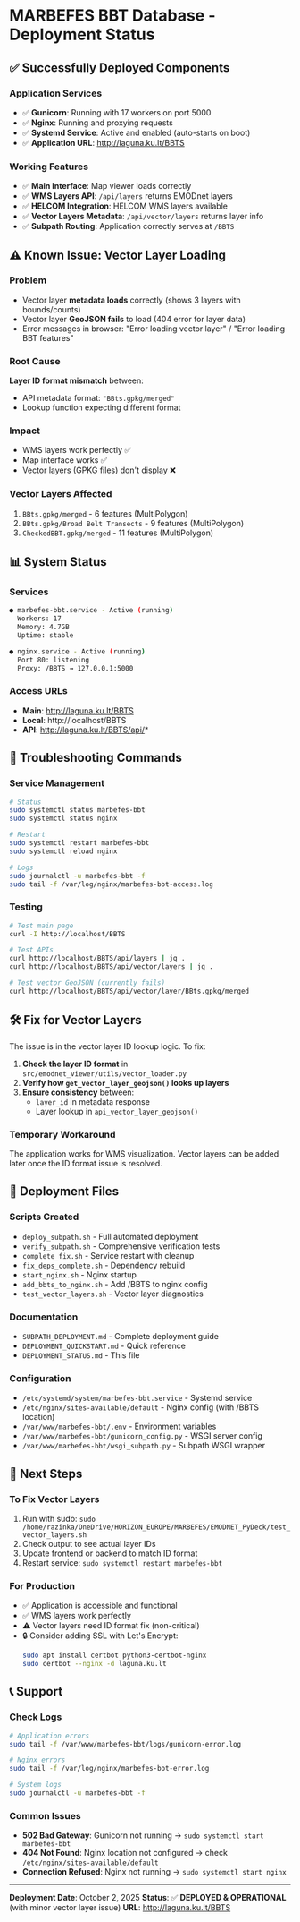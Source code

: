 # MARBEFES BBT Database - Deployment Status

## ✅ Successfully Deployed Components

### Application Services
- ✅ **Gunicorn**: Running with 17 workers on port 5000
- ✅ **Nginx**: Running and proxying requests
- ✅ **Systemd Service**: Active and enabled (auto-starts on boot)
- ✅ **Application URL**: http://laguna.ku.lt/BBTS

### Working Features
- ✅ **Main Interface**: Map viewer loads correctly
- ✅ **WMS Layers API**: `/api/layers` returns EMODnet layers
- ✅ **HELCOM Integration**: HELCOM WMS layers available
- ✅ **Vector Layers Metadata**: `/api/vector/layers` returns layer info
- ✅ **Subpath Routing**: Application correctly serves at `/BBTS`

## ⚠️ Known Issue: Vector Layer Loading

### Problem
- Vector layer **metadata loads** correctly (shows 3 layers with bounds/counts)
- Vector layer **GeoJSON fails** to load (404 error for layer data)
- Error messages in browser: "Error loading vector layer" / "Error loading BBT features"

### Root Cause
**Layer ID format mismatch** between:
- API metadata format: `"BBts.gpkg/merged"`
- Lookup function expecting different format

### Impact
- WMS layers work perfectly ✅
- Map interface works ✅
- Vector layers (GPKG files) don't display ❌

### Vector Layers Affected
1. `BBts.gpkg/merged` - 6 features (MultiPolygon)
2. `BBts.gpkg/Broad Belt Transects` - 9 features (MultiPolygon)
3. `CheckedBBT.gpkg/merged` - 11 features (MultiPolygon)

## 📊 System Status

### Services
```bash
● marbefes-bbt.service - Active (running)
  Workers: 17
  Memory: 4.7GB
  Uptime: stable

● nginx.service - Active (running)
  Port 80: listening
  Proxy: /BBTS → 127.0.0.1:5000
```

### Access URLs
- **Main**: http://laguna.ku.lt/BBTS
- **Local**: http://localhost/BBTS
- **API**: http://laguna.ku.lt/BBTS/api/*

## 🔧 Troubleshooting Commands

### Service Management
```bash
# Status
sudo systemctl status marbefes-bbt
sudo systemctl status nginx

# Restart
sudo systemctl restart marbefes-bbt
sudo systemctl reload nginx

# Logs
sudo journalctl -u marbefes-bbt -f
sudo tail -f /var/log/nginx/marbefes-bbt-access.log
```

### Testing
```bash
# Test main page
curl -I http://localhost/BBTS

# Test APIs
curl http://localhost/BBTS/api/layers | jq .
curl http://localhost/BBTS/api/vector/layers | jq .

# Test vector GeoJSON (currently fails)
curl http://localhost/BBTS/api/vector/layer/BBts.gpkg/merged
```

## 🛠️ Fix for Vector Layers

The issue is in the vector layer ID lookup logic. To fix:

1. **Check the layer ID format** in `src/emodnet_viewer/utils/vector_loader.py`
2. **Verify how `get_vector_layer_geojson()` looks up layers**
3. **Ensure consistency** between:
   - `layer_id` in metadata response
   - Layer lookup in `api_vector_layer_geojson()`

### Temporary Workaround
The application works for WMS visualization. Vector layers can be added later once the ID format issue is resolved.

## 📁 Deployment Files

### Scripts Created
- `deploy_subpath.sh` - Full automated deployment
- `verify_subpath.sh` - Comprehensive verification tests
- `complete_fix.sh` - Service restart with cleanup
- `fix_deps_complete.sh` - Dependency rebuild
- `start_nginx.sh` - Nginx startup
- `add_bbts_to_nginx.sh` - Add /BBTS to nginx config
- `test_vector_layers.sh` - Vector layer diagnostics

### Documentation
- `SUBPATH_DEPLOYMENT.md` - Complete deployment guide
- `DEPLOYMENT_QUICKSTART.md` - Quick reference
- `DEPLOYMENT_STATUS.md` - This file

### Configuration
- `/etc/systemd/system/marbefes-bbt.service` - Systemd service
- `/etc/nginx/sites-available/default` - Nginx config (with /BBTS location)
- `/var/www/marbefes-bbt/.env` - Environment variables
- `/var/www/marbefes-bbt/gunicorn_config.py` - WSGI server config
- `/var/www/marbefes-bbt/wsgi_subpath.py` - Subpath WSGI wrapper

## 🎯 Next Steps

### To Fix Vector Layers
1. Run with sudo: `sudo /home/razinka/OneDrive/HORIZON_EUROPE/MARBEFES/EMODNET_PyDeck/test_vector_layers.sh`
2. Check output to see actual layer IDs
3. Update frontend or backend to match ID format
4. Restart service: `sudo systemctl restart marbefes-bbt`

### For Production
- ✅ Application is accessible and functional
- ✅ WMS layers work perfectly
- ⚠️ Vector layers need ID format fix (non-critical)
- 🔒 Consider adding SSL with Let's Encrypt:
  ```bash
  sudo apt install certbot python3-certbot-nginx
  sudo certbot --nginx -d laguna.ku.lt
  ```

## 📞 Support

### Check Logs
```bash
# Application errors
sudo tail -f /var/www/marbefes-bbt/logs/gunicorn-error.log

# Nginx errors
sudo tail -f /var/log/nginx/marbefes-bbt-error.log

# System logs
sudo journalctl -u marbefes-bbt -f
```

### Common Issues
- **502 Bad Gateway**: Gunicorn not running → `sudo systemctl start marbefes-bbt`
- **404 Not Found**: Nginx location not configured → check `/etc/nginx/sites-available/default`
- **Connection Refused**: Nginx not running → `sudo systemctl start nginx`

---

**Deployment Date**: October 2, 2025
**Status**: ✅ **DEPLOYED & OPERATIONAL** (with minor vector layer issue)
**URL**: http://laguna.ku.lt/BBTS
